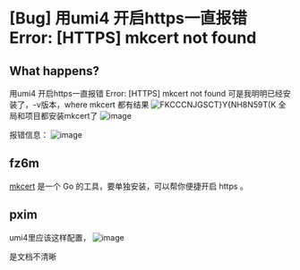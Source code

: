 # [Bug] 用umi4 开启https一直报错 Error: [HTTPS] mkcert not found

<!--
感谢您向我们反馈问题，为了高效的解决问题，我们期望你能提供以下信息：
-->

## What happens?

<!-- A clear and concise description of what the bug is. -->
<!-- 清晰的描述下遇到的问题。-->

用umi4 开启https一直报错 Error: [HTTPS] mkcert not found
可是我明明已经安装了，-v版本，where mkcert 都有结果
![FKCCCNJGSCT}Y{NH8N59T(K](https://user-images.githubusercontent.com/5111701/224599903-679c4ba0-15cb-47ab-9b09-284ac4ff2634.png)
全局和项目都安装mkcert了
![image](https://user-images.githubusercontent.com/5111701/224600466-0c8da332-1f68-49e4-ba60-25bc64205a75.png)

报错信息：
![image](https://user-images.githubusercontent.com/5111701/224600670-104c3e3c-a725-449b-a870-32dd47f6800f.png)

## fz6m

[mkcert](https://github.com/FiloSottile/mkcert) 是一个 Go 的工具，要单独安装，可以帮你便捷开启 https 。

## pxim

umi4里应该这样配置，
![image](https://user-images.githubusercontent.com/5111701/229661134-1deb37f4-82c7-44a4-8a66-88f1dfa57ca6.png)

是文档不清晰
